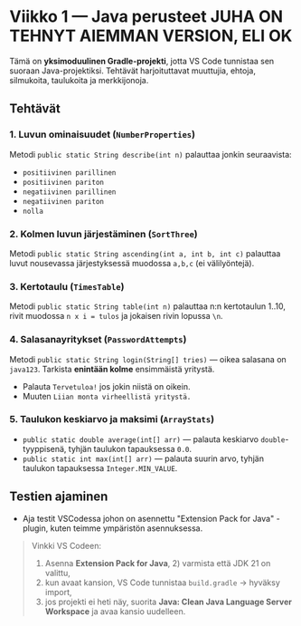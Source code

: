 # Viikko 1 — Java perusteet JUHA ON TEHNYT AIEMMAN VERSION, ELI OK
Tämä on **yksimoduulinen Gradle-projekti**, jotta VS Code tunnistaa sen suoraan Java-projektiksi.
Tehtävät harjoituttavat muuttujia, ehtoja, silmukoita, taulukoita ja merkkijonoja.

## Tehtävät

### 1. Luvun ominaisuudet (`NumberProperties`)
Metodi `public static String describe(int n)` palauttaa jonkin seuraavista:
- `positiivinen parillinen`
- `positiivinen pariton`
- `negatiivinen parillinen`
- `negatiivinen pariton`
- `nolla`

### 2. Kolmen luvun järjestäminen (`SortThree`)
Metodi `public static String ascending(int a, int b, int c)` palauttaa luvut nousevassa järjestyksessä muodossa `a,b,c` (ei välilyöntejä).

### 3. Kertotaulu (`TimesTable`)
Metodi `public static String table(int n)` palauttaa n:n kertotaulun 1..10, rivit muodossa `n x i = tulos` ja jokaisen rivin lopussa `\n`.

### 4. Salasanayritykset (`PasswordAttempts`)
Metodi `public static String login(String[] tries)` — oikea salasana on `java123`. Tarkista **enintään kolme** ensimmäistä yritystä.
- Palauta `Tervetuloa!` jos jokin niistä on oikein.
- Muuten `Liian monta virheellistä yritystä.`

### 5. Taulukon keskiarvo ja maksimi (`ArrayStats`)
- `public static double average(int[] arr)` — palauta keskiarvo `double`-tyyppisenä, tyhjän taulukon tapauksessa `0.0`.
- `public static int max(int[] arr)` — palauta suurin arvo, tyhjän taulukon tapauksessa `Integer.MIN_VALUE`.

## Testien ajaminen

- Aja testit VSCodessa johon on asennettu "Extension Pack for Java" -plugin, kuten teimme ympäristön asennuksessa.

> Vinkki VS Codeen:
> 1) Asenna **Extension Pack for Java**, 2) varmista että JDK 21 on valittu,  
> 3) kun avaat kansion, VS Code tunnistaa `build.gradle` → hyväksy import,  
> 4) jos projekti ei heti näy, suorita **Java: Clean Java Language Server Workspace** ja avaa kansio uudelleen.
